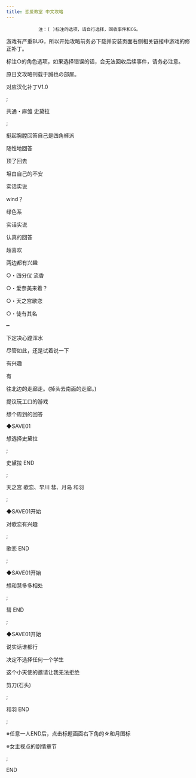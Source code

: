```yaml
---
title: 恋爱教室 中文攻略
---
```


                注：( )标注的选项，请自行选择，回收事件和CG。



游戏有严重BUG，所以开始攻略前务必下载并安装页面右侧相关链接中游戏的修正补丁。



标注○的角色选项，如果选择错误的话，会无法回收后续事件，请务必注意。



原日文攻略刊载于誠也の部屋。



对应汉化补丁V1.0



 ;



共通・麻雏 史黛拉



 ;



挺起胸膛回答自己是四角裤派



随性地回答



顶了回去



坦白自己的不安



实话实说



wind？



绿色系



实话实说



认真的回答



超喜欢



两边都有兴趣



○・四分仪 流香



○・爱奈美来着？



○・天之宫歌恋



○・徒有其名



━



下定决心蹚浑水



尽管如此，还是试着说一下



有兴趣



有



往北边的走廊走。(掉头去南面的走廊。)



提议玩工口的游戏



想个周到的回答



◆SAVE01



想选择史黛拉



 ;



史黛拉 END



 ;



天之宫 歌恋、早川 彗、月岛 和羽



 ;



◆SAVE01开始



对歌恋有兴趣



 ;



歌恋 END



 ;



◆SAVE01开始



想和慧多多相处



 ;



彗 END



 ;



◆SAVE01开始



说实话谁都行



决定不选择任何一个学生



这个小天使的邀请让我无法拒绝



剪刀(石头)



 ;



和羽 END



 ;



※任意一人END后，点击标题画面右下角的☆和月图标



※女主视点的剧情章节



 ;



END


              
